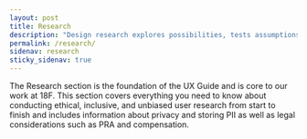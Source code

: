 ```yaml
---
layout: post
title: Research
description: "Design research explores possibilities, tests assumptions, and reduces risk by actively and systematically engaging with the world."
permalink: /research/
sidenav: research
sticky_sidenav: true
---
```


The Research section is the foundation of the UX Guide and is core to our work at 18F. This section covers everything you need to know about conducting ethical, inclusive, and unbiased user research from start to finish and includes information about privacy and storing PII as well as legal considerations such as PRA and compensation.
